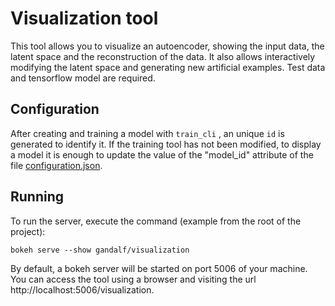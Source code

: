 # Visualization tool
This tool allows you to visualize an autoencoder, showing the input data, the latent space and the reconstruction of the data. It also allows interactively modifying the latent space and generating new artificial examples. Test data and tensorflow model are required.

## Configuration
After creating and training a model with `train_cli` , an unique `id` is generated to identify it. If the training tool has not been modified, to display a model it is enough to update the value of the "model_id" attribute of the file [configuration.json](configuration.json).

## Running
To run the server, execute the command (example from the root of the project):

    bokeh serve --show gandalf/visualization

By default, a bokeh server will be started on port 5006 of your machine. You can access the tool using a browser and visiting the url http://localhost:5006/visualization.
